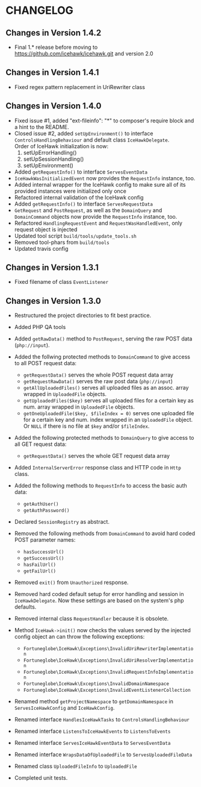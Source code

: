 # CHANGELOG

## Changes in Version 1.4.2

 * Final 1.* release before moving to https://github.com/icehawk/icehawk.git and version 2.0

## Changes in Version 1.4.1

 * Fixed regex pattern replacement in UriRewriter class

## Changes in Version 1.4.0

 * Fixed issue #1, added "ext-fileinfo": "*" to composer's require block and a hint to the README.  
 * Closed issue #2, added `setUpEnvironment()` to interface `ControlsHandlingBehaviour` and default class `IceHawkDelegate`.  
 Order of IceHawk initialization is now:
    1. setUpErrorHandling()
    2. setUpSessionHandling()
    3. setUpEnvironment()
 * Added `getRequestInfo()` to interface `ServesEventData`
 * `IceHawkWasInitializedEvent` now provides the `RequestInfo` instance, too.
 * Added internal wrapper for the IceHawk config to make sure all of its provided instances were initialized only once 
 * Refactored internal validation of the IceHawk config
 * Added `getRequestInfo()` to interface `ServesRequestData`
 * `GetRequest` and `PostRequest`, as well as the `DomainQuery` and `DomainCommand` objects now provide the `RequestInfo` instance, too.
 * Refactored `HandlingRequestEvent` and `RequestWasHandledEvent`, only request object is injected
 * Updated tool script `build/tools/update_tools.sh`
 * Removed tool-phars from `build/tools`
 * Updated travis config

## Changes in Version 1.3.1

 * Fixed filename of class `EventListener`

## Changes in Version 1.3.0

 * Restructured the project directories to fit best practice.
 
 * Added PHP QA tools
 * Added `getRawData()` method to `PostRequest`, serving the raw POST data (`php://input`).
 * Added the follwing protected methods to `DomainCommand` to give access to all POST request data:
   * `getRequestData()` serves the whole POST request data array
   * `getRequestRawData()` serves the raw post data (`php://input`)
   * `getAllUploadedFiles()` serves all uploaded files as an assoc. array wrapped in `UploadedFile` objects.
   * `getUploadedFiles($key)` serves all uploaded files for a certain key as num. array wrapped in `UploadedFile` objects.
   * `getOneUploadedFile($key, $fileIndex = 0)` serves one uploaded file for a certain key and num. index wrapped in an `UploadedFile` object. Or `NULL` if there is no file at `$key` and/or `$fileIndex`.
 * Added the following protected methods to `DomainQuery` to give access to all GET request data:
   * `getRequestData()` serves the whole GET request data array
 * Added `InternalServerError` response class and HTTP code in `Http` class.
 * Added the following methods to `RequestInfo` to access the basic auth data:
   * `getAuthUser()`
   * `getAuthPassword()`
   
 * Declared `SessionRegistry` as abstract.
 
 * Removed the following methods from `DomainCommand` to avoid hard coded POST parameter names:
   * `hasSuccessUrl()`
   * `getSuccessUrl()`
   * `hasFailUrl()`
   * `getFailUrl()`
 * Removed `exit()` from `Unauthorized` response.
 * Removed hard coded default setup for error handling and session in `IceHawkDelegate`. Now these settings are based on the system's php defaults.
 * Removed internal class `RequestHandler` because it is obsolete.
 
 * Method `IceHawk->init()` now checks the values served by the injected config object an can throw the following exceptions:
   * `Fortuneglobe\IceHawk\Exceptions\InvalidUriRewriterImplementation`
   * `Fortuneglobe\IceHawk\Exceptions\InvalidUriResolverImplementation`
   * `Fortuneglobe\IceHawk\Exceptions\InvalidRequestInfoImplementation`
   * `Fortuneglobe\IceHawk\Exceptions\InvalidDomainNamespace`
   * `Fortuneglobe\IceHawk\Exceptions\InvalidEventListenerCollection`
   
 * Renamed method `getProjectNamespace` to `getDomainNamespace` in `ServesIceHawkConfig` and `IceHawkConfig`.
 * Renamed interface `HandlesIceHawkTasks` to `ControlsHandlingBehaviour`
 * Renamed interface `ListensToIceHawkEvents` to `ListensToEvents`
 * Renamed interface `ServesIceHawkEventData` to `ServesEventData`
 * Renamed interface `WrapsDataOfUploadedFile` to `ServesUploadedFileData`
 * Renamed class `UploadedFileInfo` to `UploadedFile`
 
 * Completed unit tests.
